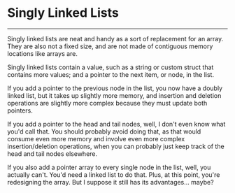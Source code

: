# Singly Linked Lists

---
Singly linked lists are neat and handy as a sort of replacement for an array.
They are also not a fixed size, and are not made of contiguous memory locations
like arrays are.

Singly linked lists contain a value, such as a string or custom struct that
contains more values; and a pointer to the next item, or node, in the list.

If you add a pointer to the previous node in the list, you now have a doubly
linked list, but it takes up slightly more memory, and insertion and deletion
operations are slightly more complex because they must update both pointers.

If you add a pointer to the head and tail nodes, well, I don't even know what
you'd call that. You should probably avoid doing that, as that would consume
even more memory and involve even more complex insertion/deletion operations,
when you can probably just keep track of the head and tail nodes elsewhere.

If you also add a pointer array to every single node in the list, well, you
actually can't. You'd need a linked list to do that. Plus, at this point, you're
redesigning the array. But I suppose it still has its advantages... maybe?
